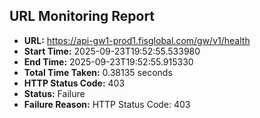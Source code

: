 ## URL Monitoring Report

- **URL:** https://api-gw1-prod1.fisglobal.com/gw/v1/health
- **Start Time:** 2025-09-23T19:52:55.533980
- **End Time:** 2025-09-23T19:52:55.915330
- **Total Time Taken:** 0.38135 seconds
- **HTTP Status Code:** 403
- **Status:** Failure
- **Failure Reason:** HTTP Status Code: 403
